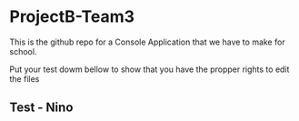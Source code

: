 # ProjectB-Team3

This is the github repo for a Console Application that we have to make for school. 

Put your test dowm bellow to show that you have the propper rights to edit the files

## Test - Nino
